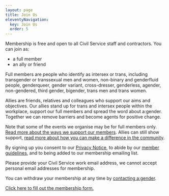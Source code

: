 ```yaml
---
layout: page
title: Join Us
eleventyNavigation:
  key: Join Us
  order: 5
---
```

Membership is free and open to all Civil Service staff and contractors. You can join as:

- a full member
- an ally or friend

Full members are people who identify as intersex or trans, including transgender or transsexual men and women, non-binary and genderfluid people, genderqueer, gender variant, cross-dresser, genderless, agender, non-gendered, third gender, bigender, trans men and trans women.

Allies are friends, relatives and colleagues who support our aims and objectives. Our allies stand up for trans and intersex people within the workplace, support our full members and spread the word about a:gender. Together we can remove barriers and become agents for positive change.

Note that some of the events we organise may be for full members only. [Read more about the ways we support our members](/for-our-members).
Allies can still show support, [read more about how you can make a difference in the community](/join-us/how-to-make-a-difference).

By signing up you consent to our [Privacy Notice](/privacy-notice), to abide by our [member guidelines](/join-us/member-guidelines), and to being added to our membership emailing list.

Please provide your Civil Service work email address, we cannot accept personal email addresses for membership.

You can withdraw your membership at any time by [contacting a:gender](mailto:membership@agender.org.uk).

[Click here to fill out the membership form.](https://forms.gle/YhfhYobnB3bYcqqm6)
